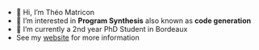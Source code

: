 - 👋 Hi, I’m Théo Matricon
- 👀 I’m interested in **Program Synthesis** also known as **code generation**
- 🌱 I’m currently a 2nd year PhD Student in Bordeaux
- See my [website](http://theomat.github.io/) for more information

<!---
Theomat/Theomat is a ✨ special ✨ repository because its `README.md` (this file) appears on your GitHub profile.
You can click the Preview link to take a look at your changes.
--->
